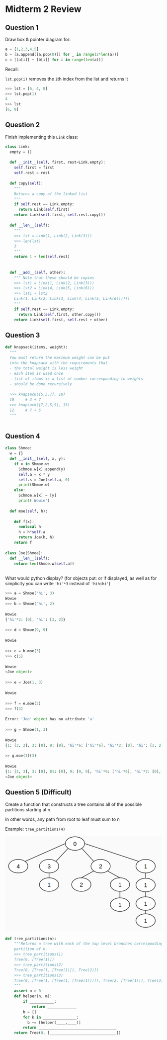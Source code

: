 # Midterm 2 Review

## Question 1

Draw box & pointer diagram for:

```python
a = [1,2,3,4,5]
b = [a.append([a.pop(0)]) for _ in range(2*len(a))]
c = [[a[i]] + [b[i]] for i in range(len(a))]
```

Recall:

`lst.pop(i)` removes the `i`th index from the list and returns it

```python
>>> lst = [6, 4, 8]
>>> lst.pop(1)
4
>>> lst
[6, 8]
```

## Question 2

Finish implementing this `Link` class:

```python
class Link:
  empty = ()
  
  def __init__(self, first, rest=Link.empty):
    self.first = first
    self.rest = rest
    
  def copy(self):
    """
    Returns a copy of the linked list
    """
    if self.rest == Link.empty:
      return Link(self.first)
    return Link(self.first, self.rest.copy())
    
  def __len__(self):
    """
    >>> lst = Link(1, Link(2, Link(3)))
    >>> len(lst)
    3
    """
    return 1 + len(self.rest)
    
    
  def __add__(self, other):
    """ Note that these should be copies
    >>> lst1 = Link(1, Link(2, Link(3)))
    >>> lst2 = Link(4, Link(5, Link(6)))
    >>> lst1 + lst2
    Link(1, Link(2, Link(3, Link(4, Link(5, Link(6))))))
    """
    if self.rest == Link.empty:
      return Link(self.first, other.copy())
    return Link(self.first, self.rest + other)
```

## Question 3

```python
def knapsack(items, weight):
  """
  You must return the maximum weight can be put
  into the knapsack with the requirements that 
  - the total weight is less weight
  - each item is used once
  - list of items is a list of number corresponding to weights
  - should be done recursively
  
  >>> knapsack([5,3,7], 10)
  10     # 3 + 7
  >>> knapsack([7,2,5,9], 13)
  12     # 7 + 5
  """
  
```

## Question 4

``` python
class Shmoe:
  w = {}
  def __init__(self, x, y):
    if x in Shmoe.w:
      Schmoe.w[x].append(y)
      self.a = x * y
      self.s = Joe(self.a, 0)
      print(Shmoe.w)
    else:
      Schmoe.w[x] = [y]
      print('Wowie')
    
  def moe(self, h):
    
    def f(x):
      nonlocal h
      h = h*self.a
      return Joe(h, h)
    return f

class Joe(Shmoe):
  def __len__(self):
    return len(Shmoe.w[self.a])
 
```

What would python display? (for objects put: <Joe Object> or <Shmoe Object> if displayed, as well as for simplicity you can write `'hi'*3` instead of `'hihihi'`)

```python
>>> a = Shmoe('hi', 3)
Wowie
>>> b = Shmoe('hi', 2)

Wowie
{'hi'*2: [0], 'hi': [3, 2]}

>>> d = Shmoe(9, 9)

Wowie

>>> c = b.moe(3)
>>> c(5)

Wowie
<Joe object>

>>> e = Joe(1, 3)

Wowie

>>> f = e.moe(3)
>>> f(3)

Error: 'Joe' object has no attribute 'a'

>>> g = Shmoe(1, 3)

Wowie
{1: [3, 3], 3: [0], 9: [9], 'hi'*6: ['hi'*6], 'hi'*2: [0], 'hi': [3, 2]}

>> g.moe(3)(3)

Wowie
{1: [3, 3], 3: [0], 81: [0], 9: [9, 9], 'hi'*6: ['hi'*6], 'hi'*2: [0], 'hi': [3, 2]}
<Joe object>
```

## Question 5 (Difficult)

Create a function that constructs a tree contains all of the possible partitions starting at n. 

In other words, any path from root to leaf must sum to n

Example: `tree_partitions(4)`

![./cs61a/tree.png](./cs61a/tree.png)

```python
def tree_partitions(n):
    """Returns a tree with each of the top level branches corresponding to a
    partition of n.
    >>> tree_partitions(1)
    Tree(0, [Tree(1)])
    >>> tree_partitions(2)
    Tree(0, [Tree(1, [Tree(1)]), Tree(2)])
    >>> tree_partitions(3)
    Tree(0, [Tree(1, [Tree(1, [Tree(1)])]), Tree(2, [Tree(1)]), Tree(3)])
    """
    assert n > 0
    def helper(n, m):
        if ___________:
            return _____________
        b = []
        for k in _______________:
          b += [helper(____,____)]
        return ___________________________________
    return Tree(0, [______________________________])
```